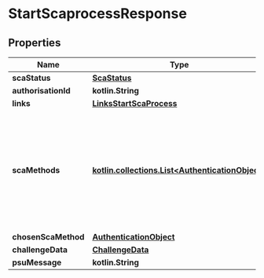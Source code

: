 
# StartScaprocessResponse

## Properties
Name | Type | Description | Notes
------------ | ------------- | ------------- | -------------
**scaStatus** | [**ScaStatus**](ScaStatus.md) |  | 
**authorisationId** | **kotlin.String** | Resource identification of the related SCA. | 
**links** | [**LinksStartScaProcess**](LinksStartScaProcess.md) |  | 
**scaMethods** | [**kotlin.collections.List&lt;AuthenticationObject&gt;**](AuthenticationObject.md) | This data element might be contained, if SCA is required and if the PSU has a choice between different authentication methods.  Depending on the risk management of the ASPSP this choice might be offered before or after the PSU has been identified with the first relevant factor, or if an access token is transported.  If this data element is contained, then there is also a hyperlink of type &#39;startAuthorisationWithAuthenticationMethodSelection&#39; contained in the response body.  These methods shall be presented towards the PSU for selection by the TPP.  |  [optional]
**chosenScaMethod** | [**AuthenticationObject**](AuthenticationObject.md) |  |  [optional]
**challengeData** | [**ChallengeData**](ChallengeData.md) |  |  [optional]
**psuMessage** | **kotlin.String** | Text to be displayed to the PSU. |  [optional]



